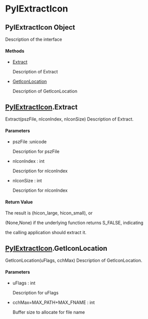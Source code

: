 # PyIExtractIcon

## PyIExtractIcon Object



Description of the interface

#### Methods


  - [Extract](PyIExtractIcon.md#pyiextracticonextract)

    Description of Extract&nbsp;

  - [GetIconLocation](PyIExtractIcon.md#pyiextracticongeticonlocation)

    Description of GetIconLocation&nbsp;

## [PyIExtractIcon](#pyiextracticon)\.Extract

Extract\(pszFile, nIconIndex, nIconSize\)
Description of Extract\.

#### Parameters


  - pszFile :unicode

    Description for pszFile

  - nIconIndex : int

    Description for nIconIndex

  - nIconSize : int

    Description for nIconIndex

#### Return Value
The result is \(hicon\_large, hicon\_small\), or 

\(None,None\) if the underlying function returns S\_FALSE, indicating 

the calling application should extract it\.

## [PyIExtractIcon](#pyiextracticon)\.GetIconLocation

GetIconLocation\(uFlags, cchMax\)
Description of GetIconLocation\.

#### Parameters


  - uFlags : int

    Description for uFlags

  - cchMax=MAX\_PATH\+MAX\_FNAME : int

    Buffer size to allocate for file name